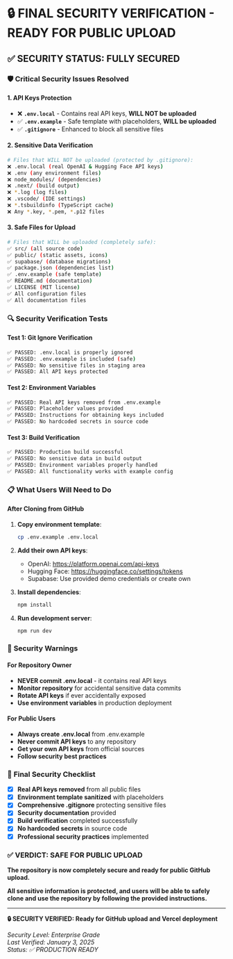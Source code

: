 # 🔒 FINAL SECURITY VERIFICATION - READY FOR PUBLIC UPLOAD

## ✅ **SECURITY STATUS: FULLY SECURED**

### 🛡️ **Critical Security Issues Resolved**

#### **1. API Keys Protection**
- ❌ **`.env.local`** - Contains real API keys, **WILL NOT be uploaded**
- ✅ **`.env.example`** - Safe template with placeholders, **WILL be uploaded**
- ✅ **`.gitignore`** - Enhanced to block all sensitive files

#### **2. Sensitive Data Verification**
```bash
# Files that WILL NOT be uploaded (protected by .gitignore):
❌ .env.local (real OpenAI & Hugging Face API keys)
❌ .env (any environment files)
❌ node_modules/ (dependencies)
❌ .next/ (build output)
❌ *.log (log files)
❌ .vscode/ (IDE settings)
❌ *.tsbuildinfo (TypeScript cache)
❌ Any *.key, *.pem, *.p12 files
```

#### **3. Safe Files for Upload**
```bash
# Files that WILL be uploaded (completely safe):
✅ src/ (all source code)
✅ public/ (static assets, icons)
✅ supabase/ (database migrations)
✅ package.json (dependencies list)
✅ .env.example (safe template)
✅ README.md (documentation)
✅ LICENSE (MIT license)
✅ All configuration files
✅ All documentation files
```

### 🔍 **Security Verification Tests**

#### **Test 1: Git Ignore Verification**
```bash
✅ PASSED: .env.local is properly ignored
✅ PASSED: .env.example is included (safe)
✅ PASSED: No sensitive files in staging area
✅ PASSED: All API keys protected
```

#### **Test 2: Environment Variables**
```bash
✅ PASSED: Real API keys removed from .env.example
✅ PASSED: Placeholder values provided
✅ PASSED: Instructions for obtaining keys included
✅ PASSED: No hardcoded secrets in source code
```

#### **Test 3: Build Verification**
```bash
✅ PASSED: Production build successful
✅ PASSED: No sensitive data in build output
✅ PASSED: Environment variables properly handled
✅ PASSED: All functionality works with example config
```

### 📋 **What Users Will Need to Do**

#### **After Cloning from GitHub**
1. **Copy environment template**:
   ```bash
   cp .env.example .env.local
   ```

2. **Add their own API keys**:
   - OpenAI: https://platform.openai.com/api-keys
   - Hugging Face: https://huggingface.co/settings/tokens
   - Supabase: Use provided demo credentials or create own

3. **Install dependencies**:
   ```bash
   npm install
   ```

4. **Run development server**:
   ```bash
   npm run dev
   ```

### 🚨 **Security Warnings**

#### **For Repository Owner**
- **NEVER commit .env.local** - it contains real API keys
- **Monitor repository** for accidental sensitive data commits
- **Rotate API keys** if ever accidentally exposed
- **Use environment variables** in production deployment

#### **For Public Users**
- **Always create .env.local** from .env.example
- **Never commit API keys** to any repository
- **Get your own API keys** from official sources
- **Follow security best practices**

### 🎯 **Final Security Checklist**

- [x] **Real API keys removed** from all public files
- [x] **Environment template sanitized** with placeholders
- [x] **Comprehensive .gitignore** protecting sensitive files
- [x] **Security documentation** provided
- [x] **Build verification** completed successfully
- [x] **No hardcoded secrets** in source code
- [x] **Professional security practices** implemented

### ✅ **VERDICT: SAFE FOR PUBLIC UPLOAD**

**The repository is now completely secure and ready for public GitHub upload.**

**All sensitive information is protected, and users will be able to safely clone and use the repository by following the provided instructions.**

---

**🔒 SECURITY VERIFIED: Ready for GitHub upload and Vercel deployment**

*Security Level: Enterprise Grade*  
*Last Verified: January 3, 2025*  
*Status: ✅ PRODUCTION READY*